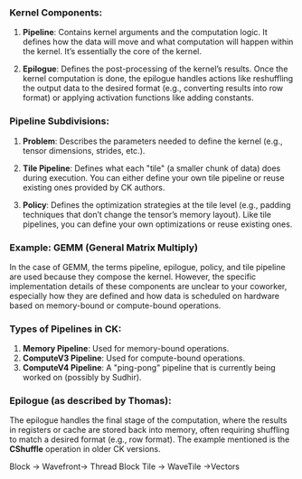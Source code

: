 ### Kernel Components:

1. **Pipeline**: Contains kernel arguments and the computation logic. It defines how the data will move and what computation will happen within the kernel. It’s essentially the core of the kernel.
    
2. **Epilogue**: Defines the post-processing of the kernel’s results. Once the kernel computation is done, the epilogue handles actions like reshuffling the output data to the desired format (e.g., converting results into row format) or applying activation functions like adding constants.
    

### Pipeline Subdivisions:

1. **Problem**: Describes the parameters needed to define the kernel (e.g., tensor dimensions, strides, etc.).
    
2. **Tile Pipeline**: Defines what each "tile" (a smaller chunk of data) does during execution. You can either define your own tile pipeline or reuse existing ones provided by CK authors.
    
3. **Policy**: Defines the optimization strategies at the tile level (e.g., padding techniques that don’t change the tensor’s memory layout). Like tile pipelines, you can define your own optimizations or reuse existing ones.
    

### Example: GEMM (General Matrix Multiply)

In the case of GEMM, the terms pipeline, epilogue, policy, and tile pipeline are used because they compose the kernel. However, the specific implementation details of these components are unclear to your coworker, especially how they are defined and how data is scheduled on hardware based on memory-bound or compute-bound operations.

### Types of Pipelines in CK:

1. **Memory Pipeline**: Used for memory-bound operations.
2. **ComputeV3 Pipeline**: Used for compute-bound operations.
3. **ComputeV4 Pipeline**: A "ping-pong" pipeline that is currently being worked on (possibly by Sudhir).

### Epilogue (as described by Thomas):

The epilogue handles the final stage of the computation, where the results in registers or cache are stored back into memory, often requiring shuffling to match a desired format (e.g., row format). The example mentioned is the **CShuffle** operation in older CK versions.

Block -> Wavefront-> Thread
Block Tile -> WaveTile ->Vectors
